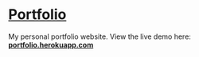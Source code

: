 # [**Portfolio**](http://brijgopal.herokuapp.com/)

My personal portfolio website.
View the live demo here: [**portfolio.herokuapp.com**](http://brijgopal.herokuapp.com)
